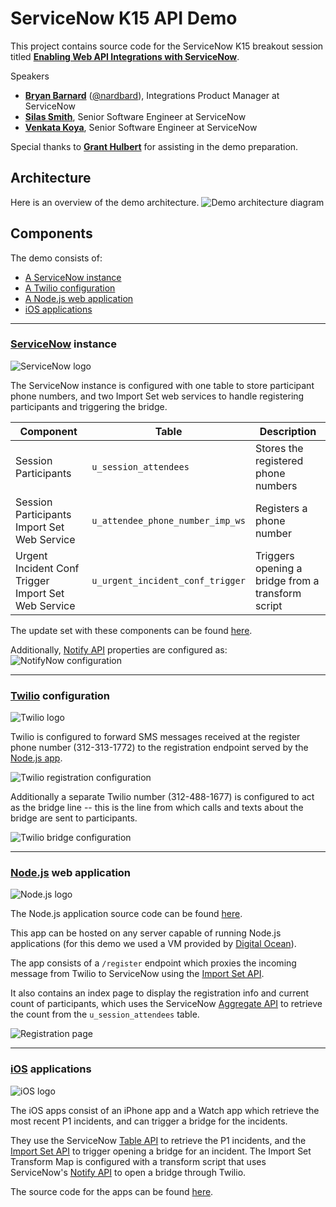 # ServiceNow K15 API Demo
This project contains source code for the ServiceNow K15 breakout session titled **[Enabling Web API Integrations with ServiceNow](https://knowledge.servicenowevents.com/connect/sessionDetail.ww?SESSION_ID=1283)**.

Speakers
* **[Bryan Barnard](https://github.com/bryanbarnard)** ([@nardbard](https://twitter.com/nardbard)), Integrations Product Manager at ServiceNow
* **[Silas Smith](https://github.com/codersmith)**, Senior Software Engineer at ServiceNow
* **[Venkata Koya](https://github.com/kvkk)**, Senior Software Engineer at ServiceNow

Special thanks to **[Grant Hulbert](https://github.com/VoiceOfSoftware)** for assisting in the demo preparation.

## Architecture
Here is an overview of the demo architecture.
![Demo architecture diagram](/images/demo_diagram.jpg "Demo architecture diagram")

## Components
The demo consists of:
* [A ServiceNow instance](#servicenow-instance)
* [A Twilio configuration](#twilio-configuration)
* [A Node.js web application](#nodejs-web-application)
* [iOS applications](#ios-applications)

--------------------------------------------------------------------------
### [ServiceNow](http://www.servicenow.com/) instance
![ServiceNow logo](/images/servicenow-logo.jpg)

The ServiceNow instance is configured with one table to store participant phone numbers, and two Import Set web services to handle registering participants and triggering the bridge.

| Component | Table | Description |
| ----------|-------|------------ |
| Session Participants | `u_session_attendees` | Stores the registered phone numbers |
| Session Participants Import Set Web Service | `u_attendee_phone_number_imp_ws` | Registers a phone number |
| Urgent Incident Conf Trigger Import Set Web Service | `u_urgent_incident_conf_trigger` | Triggers opening a bridge from a transform script |

The update set with these components can be found [here](/servicenow/K15_API_DEMO_UpdateSet.xml).

Additionally, [Notify API](http://wiki.servicenow.com/index.php?title=Notify) properties are configured as:
![NotifyNow configuration](/images/notify_config.jpg "NotifyNow configuration")

--------------------------------------------------------------------------
### [Twilio](https://www.twilio.com/) configuration
![Twilio logo](/images/twilio-logo.jpg)

Twilio is configured to forward SMS messages received at the register phone number (312-313-1772) to the registration endpoint served by the [Node.js app](#nodejs-web-application).

![Twilio registration configuration](/images/twilio_register_config.jpg "Twilio registration configuration")

Additionally a separate Twilio number (312-488-1677) is configured to act as the bridge line -- this is the line from which calls and texts about the bridge are sent to participants.

![Twilio bridge configuration](/images/twilio_bridge_config.jpg "Twilio bridge configuration")

--------------------------------------------------------------------------
### [Node.js](https://nodejs.org/) web application
![Node.js logo](/images/nodejs-logo.jpg)

The Node.js application source code can be found [here](/node/snapidemo).

This app can be hosted on any server capable of running Node.js applications (for this demo we used a VM provided by [Digital Ocean](https://www.digitalocean.com/)).

The app consists of a `/register` endpoint which proxies the incoming message from Twilio to ServiceNow using the [Import Set API](http://wiki.servicenow.com/index.php?title=Import_Set_API).

It also contains an index page to display the registration info and current count of participants, which uses the ServiceNow [Aggregate API](http://wiki.servicenow.com/index.php?title=Aggregate_API) to retrieve the count from the `u_session_attendees` table.

![Registration page](/images/node_view.jpg "Registration page")

--------------------------------------------------------------------------
### [iOS](https://developer.apple.com/devcenter/ios/) applications
![iOS logo](/images/ios-logo.jpg)

The iOS apps consist of an iPhone app and a Watch app which retrieve the most recent P1 incidents, and can trigger a bridge for the incidents.

They use the ServiceNow [Table API](http://wiki.servicenow.com/index.php?title=Table_API) to retrieve the P1 incidents, and the [Import Set API](http://wiki.servicenow.com/index.php?title=Import_Set_API) to trigger opening a bridge for an incident. The Import Set Transform Map is configured with a transform script that uses ServiceNow's [Notify API](http://wiki.servicenow.com/index.php?title=Notify) to open a bridge through Twilio.

The source code for the apps can be found [here](/xcode).
